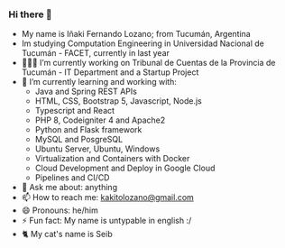 ### Hi there 👋

- My name is Iñaki Fernando Lozano; from Tucumán, Argentina
- Im studying Computation Engineering in Universidad Nacional de Tucumán - FACET, currently in last year
- 👨🏽‍💼 I’m currently working on Tribunal de Cuentas de la Provincia de Tucumán - IT Department and a Startup Project
- 📖 I’m currently learning and working with:
    - Java and Spring REST APIs 
    - HTML, CSS, Bootstrap 5, Javascript, Node.js
    - Typescript and React
    - PHP 8, Codeigniter 4 and Apache2
    - Python and Flask framework
    - MySQL and PosgreSQL 
    - Ubuntu Server, Ubuntu, Windows 
    - Virtualization and Containers with Docker 
    - Cloud Development and Deploy in Google Cloud
    - Pipelines and CI/CD
- 💬 Ask me about: anything
- 📫 How to reach me: kakitolozano@gmail.com
- 😄 Pronouns: he/him
- ⚡ Fun fact: My name is untypable in english :/
- 🐈 My cat's name is Seib

